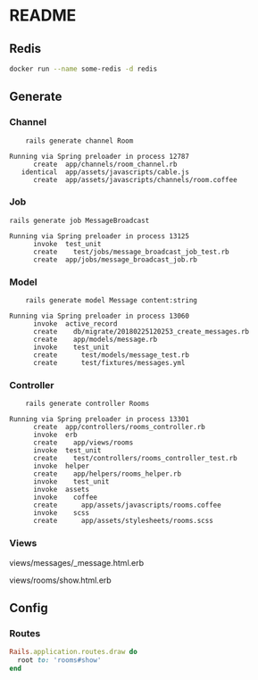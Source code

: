 # README

## Redis

```bash
docker run --name some-redis -d redis
```

## Generate

### Channel
```
    rails generate channel Room
```

```
Running via Spring preloader in process 12787
      create  app/channels/room_channel.rb
   identical  app/assets/javascripts/cable.js
      create  app/assets/javascripts/channels/room.coffee
```

### Job
```
rails generate job MessageBroadcast
```

```
Running via Spring preloader in process 13125
      invoke  test_unit
      create    test/jobs/message_broadcast_job_test.rb
      create  app/jobs/message_broadcast_job.rb

```

### Model
```
    rails generate model Message content:string
```

```
Running via Spring preloader in process 13060
      invoke  active_record
      create    db/migrate/20180225120253_create_messages.rb
      create    app/models/message.rb
      invoke    test_unit
      create      test/models/message_test.rb
      create      test/fixtures/messages.yml
```

### Controller
```
    rails generate controller Rooms
```

```
Running via Spring preloader in process 13301
      create  app/controllers/rooms_controller.rb
      invoke  erb
      create    app/views/rooms
      invoke  test_unit
      create    test/controllers/rooms_controller_test.rb
      invoke  helper
      create    app/helpers/rooms_helper.rb
      invoke    test_unit
      invoke  assets
      invoke    coffee
      create      app/assets/javascripts/rooms.coffee
      invoke    scss
      create      app/assets/stylesheets/rooms.scss
```

### Views

views/messages/_message.html.erb

views/rooms/show.html.erb

## Config

### Routes
```ruby
Rails.application.routes.draw do
  root to: 'rooms#show'
end
```
